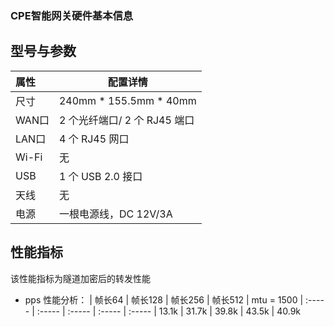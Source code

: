 ### CPE智能网关硬件基本信息

## **型号与参数**

| 属性  | 配置详情                     |
| :---- | ---------------------------- |
| 尺寸  | 240mm * 155.5mm * 40mm              |
| WAN口 | 2 个光纤端口/ 2 个 RJ45 端口 |
| LAN口 | 4 个 RJ45 网口               |
| Wi-Fi | 无                           |
| USB   | 1 个 USB 2.0 接口            |
| 天线  | 无                           |
| 电源  | 一根电源线，DC 12V/3A        |


## **性能指标**
该性能指标为隧道加密后的转发性能
* pps 性能分析：
| 帧长64     | 帧长128 | 帧长256 | 帧长512 | mtu = 1500
| :-----    | :-----  | :-----  | :----- | :-----
| 13.1k     | 31.7k   | 39.8k   | 43.5k  | 40.9k
